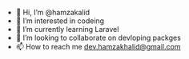 - 👋 Hi, I’m @hamzakalid
- 👀 I’m interested in codeing
- 🌱 I’m currently learning Laravel 
- 💞️ I’m looking to collaborate on devloping packges
- 📫 How to reach me dev.hamzakhalid@gmail.com

<!---
hamzakalid/hamzakalid is a ✨ special ✨ repository because its `README.md` (this file) appears on your GitHub profile.
You can click the Preview link to take a look at your changes.
--->
